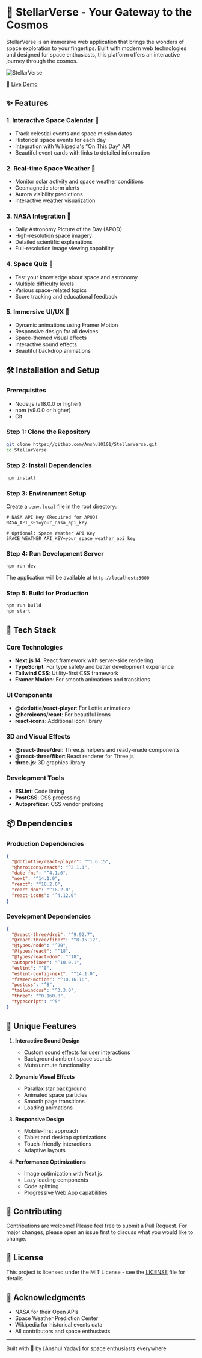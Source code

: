 # 🌌 StellarVerse - Your Gateway to the Cosmos

StellarVerse is an immersive web application that brings the wonders of space exploration to your fingertips. Built with modern web technologies and designed for space enthusiasts, this platform offers an interactive journey through the cosmos.

![StellarVerse](public/galaxy-logo.png)

🔗 [Live Demo](https://stellarverse.vercel.app/)

## ✨ Features

### 1. Interactive Space Calendar 📅
- Track celestial events and space mission dates
- Historical space events for each day
- Integration with Wikipedia's "On This Day" API
- Beautiful event cards with links to detailed information

### 2. Real-time Space Weather 🌠
- Monitor solar activity and space weather conditions
- Geomagnetic storm alerts
- Aurora visibility predictions
- Interactive weather visualization

### 3. NASA Integration 🚀
- Daily Astronomy Picture of the Day (APOD)
- High-resolution space imagery
- Detailed scientific explanations
- Full-resolution image viewing capability

### 4. Space Quiz 🎯
- Test your knowledge about space and astronomy
- Multiple difficulty levels
- Various space-related topics
- Score tracking and educational feedback

### 5. Immersive UI/UX 🎨
- Dynamic animations using Framer Motion
- Responsive design for all devices
- Space-themed visual effects
- Interactive sound effects
- Beautiful backdrop animations

## 🛠️ Installation and Setup

### Prerequisites
- Node.js (v18.0.0 or higher)
- npm (v9.0.0 or higher)
- Git

### Step 1: Clone the Repository
```bash
git clone https://github.com/Anshu10101/StellarVerse.git
cd StellarVerse
```

### Step 2: Install Dependencies
```bash
npm install
```

### Step 3: Environment Setup
Create a `.env.local` file in the root directory:
```env
# NASA API Key (Required for APOD)
NASA_API_KEY=your_nasa_api_key

# Optional: Space Weather API Key
SPACE_WEATHER_API_KEY=your_space_weather_api_key
```

### Step 4: Run Development Server
```bash
npm run dev
```

The application will be available at `http://localhost:3000`

### Step 5: Build for Production
```bash
npm run build
npm start
```

## 🔧 Tech Stack

### Core Technologies
- **Next.js 14**: React framework with server-side rendering
- **TypeScript**: For type safety and better development experience
- **Tailwind CSS**: Utility-first CSS framework
- **Framer Motion**: For smooth animations and transitions

### UI Components
- **@dotlottie/react-player**: For Lottie animations
- **@heroicons/react**: For beautiful icons
- **react-icons**: Additional icon library

### 3D and Visual Effects
- **@react-three/drei**: Three.js helpers and ready-made components
- **@react-three/fiber**: React renderer for Three.js
- **three.js**: 3D graphics library

### Development Tools
- **ESLint**: Code linting
- **PostCSS**: CSS processing
- **Autoprefixer**: CSS vendor prefixing

## 📦 Dependencies

### Production Dependencies
```json
{
  "@dotlottie/react-player": "^1.6.15",
  "@heroicons/react": "^2.1.1",
  "date-fns": "^4.1.0",
  "next": "^14.1.0",
  "react": "^18.2.0",
  "react-dom": "^18.2.0",
  "react-icons": "^4.12.0"
}
```

### Development Dependencies
```json
{
  "@react-three/drei": "^9.92.7",
  "@react-three/fiber": "^8.15.12",
  "@types/node": "^20",
  "@types/react": "^18",
  "@types/react-dom": "^18",
  "autoprefixer": "^10.0.1",
  "eslint": "^8",
  "eslint-config-next": "^14.1.0",
  "framer-motion": "^10.16.16",
  "postcss": "^8",
  "tailwindcss": "^3.3.0",
  "three": "^0.160.0",
  "typescript": "^5"
}
```

## 🌟 Unique Features

1. **Interactive Sound Design**
   - Custom sound effects for user interactions
   - Background ambient space sounds
   - Mute/unmute functionality

2. **Dynamic Visual Effects**
   - Parallax star background
   - Animated space particles
   - Smooth page transitions
   - Loading animations

3. **Responsive Design**
   - Mobile-first approach
   - Tablet and desktop optimizations
   - Touch-friendly interactions
   - Adaptive layouts

4. **Performance Optimizations**
   - Image optimization with Next.js
   - Lazy loading components
   - Code splitting
   - Progressive Web App capabilities

## 🤝 Contributing

Contributions are welcome! Please feel free to submit a Pull Request. For major changes, please open an issue first to discuss what you would like to change.

## 📝 License

This project is licensed under the MIT License - see the [LICENSE](LICENSE) file for details.

## 🙏 Acknowledgments

- NASA for their Open APIs
- Space Weather Prediction Center
- Wikipedia for historical events data
- All contributors and space enthusiasts

---
Built with 💫 by [Anshul Yadav] for space enthusiasts everywhere
